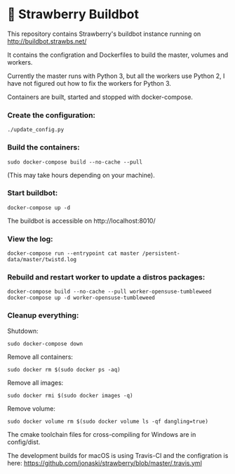 :strawberry: Strawberry Buildbot
=======================

This repository contains Strawberry's buildbot instance running on http://buildbot.strawbs.net/

It contains the configration and Dockerfiles to build the master, volumes and workers.

Currently the master runs with Python 3, but all the workers use Python 2, I have not figured out how to fix the workers for Python 3.


Containers are built, started and stopped with docker-compose.

### Create the configuration:

    ./update_config.py


### Build the containers:

    sudo docker-compose build --no-cache --pull

(This may take hours depending on your machine).


### Start buildbot:

    docker-compose up -d


The buildbot is accessible on http://localhost:8010/


### View the log:

    docker-compose run --entrypoint cat master /persistent-data/master/twistd.log


### Rebuild and restart worker to update a distros packages:

    docker-compose build --no-cache --pull worker-opensuse-tumbleweed
    docker-compose up -d worker-opensuse-tumbleweed


### Cleanup everything:

Shutdown:

    sudo docker-compose down

Remove all containers:

    sudo docker rm $(sudo docker ps -aq)

Remove all images:

    sudo docker rmi $(sudo docker images -q)

Remove volume:

    sudo docker volume rm $(sudo docker volume ls -qf dangling=true)


The cmake toolchain files for cross-compiling for Windows are in config/dist.


The development builds for macOS is using Travis-CI and the configration is here:
https://github.com/jonaski/strawberry/blob/master/.travis.yml

